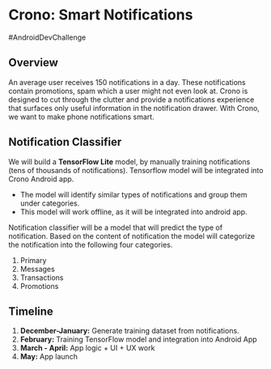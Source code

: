 # Crono: Smart Notifications
#AndroidDevChallenge

## Overview
An average user receives 150 notifications in a day. These notifications contain promotions, spam which a user might not even look at. Crono is designed to cut through the clutter and provide a notifications experience that surfaces only useful information in the notification drawer. With Crono, we want to make phone notifications smart. 

## Notification Classifier
We will build a **TensorFlow Lite** model, by manually training notifications (tens of thousands of notifications). Tensorflow model will be integrated into Crono Android app. 

- The model will identify similar types of notifications and group them under categories.
- This model will work offline, as it will be integrated into android app.


Notification classifier will be a model that will predict the type of notification. Based on the content of notification the model will categorize the notification into the following four categories.
1. Primary
2. Messages
3. Transactions
4. Promotions

## Timeline
1. **December-January:** Generate training dataset from notifications.
2. **February:** Training TensorFlow model and integration into Android App
3. **March - April:** App logic + UI + UX work
4. **May:** App launch
